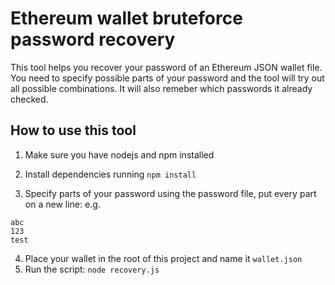 # Ethereum wallet bruteforce password recovery

This tool helps you recover your password of an Ethereum JSON wallet file. You need to specify possible parts of your password and the tool will try out all possible combinations. It will also remeber which passwords it already checked.

## How to use this tool

1. Make sure you have nodejs and npm installed

2. Install dependencies running `npm install`

3. Specify parts of your password using the password file, put every part on a new line: e.g.

```
abc
123
test
```

4. Place your wallet in the root of this project and name it `wallet.json`
5. Run the script: `node recovery.js`
